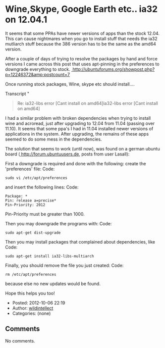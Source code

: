 # Wine,Skype, Google Earth etc.. ia32 on 12.04.1

It seems that some PPAs have newer versions of apps than the stock 12.04. This can cause nightmares when you go to install stuff that needs the ia32 mutliarch stuff because the 386 version has to be the same as the amd64 version.

After a couple of days of trying to resolve the packages by hand and force versions I came across this post that uses apt-pinning in the preferences to downgrade everything to stock. <a href="http://ubuntuforums.org/showpost.php?p=12246372&amp;postcount=7" class="ext-link"> http://ubuntuforums.org/showpost.php?p=12246372&amp;postcount=7</a>

Once running stock packages, Wine, skype etc should install....

Transcript "

> Re: ia32-libs error \[Cant install on amd64\]ia32-libs error \[Cant install on amd64\]

I had a similar problem with broken dependencies when trying to install wine and acroread, just after upgrading to 12.04 from 11.04 (passing over 11.10). It seems that some ppa's I had in 11.04 installed newer versions of applications in the system. After upgrading, the remains of these apps seemed to do some mess in the dependencies.

The solution that seems to work (until now), was found on a german ubuntu board (<a href="http://forum.ubuntuusers.de" class="ext-link"> http://forum.ubuntuusers.de</a>, posts from user Lasall):

First a downgrade is required and done with the following: create the 'preferences' file: Code:

``` wiki
sudo vi /etc/apt/preferences
```

and insert the following lines: Code:

``` wiki
Package: *       
Pin: release a=precise*
Pin-Priority: 2012
```

Pin-Priority must be greater than 1000.

Then you may downgrade the programs with: Code:

``` wiki
sudo apt-get dist-upgrade
```

Then you may install packages that complained about dependencies, like Code:

``` wiki
sudo apt-get install ia32-libs-multiarch
```

Finally, you should remove the file you just created: Code:

``` wiki
rm /etc/apt/preferences
```

because else no new updates would be found.

Hope this helps you too!

-   Posted: 2012-10-06 22:19
-   Author: [wildintellect](author/wildintellect.html)
-   Categories: (none)

## Comments

No comments.
